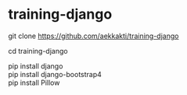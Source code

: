 # training-django

git clone https://github.com/aekkakti/training-django

cd training-django

pip install django <br>
pip install django-bootstrap4 <br>
pip install Pillow <br>
